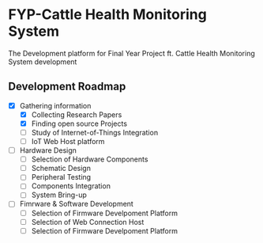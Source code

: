 # FYP-Cattle Health Monitoring System
The Development platform for Final Year Project ft. Cattle Health Monitoring System development


## Development Roadmap
* [x] Gathering information
    * [x] Collecting Research Papers
    * [x] Finding open source Projects
    * [ ] Study of Internet-of-Things Integration
    * [ ] IoT Web Host platform
* [ ] Hardware Design
    * [ ] Selection of Hardware Components
    * [ ] Schematic Design
    * [ ] Peripheral Testing
    * [ ] Components Integration
    * [ ] System Bring-up
* [ ] Fimrware & Software Development
    * [ ] Selection of Firmware Develpoment Platform
    * [ ] Selection of Web Connection Host
    * [ ] Selection of Firmware Develpoment Platform
